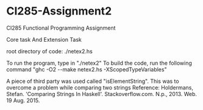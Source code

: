 # CI285-Assignment2
CI285 Functional Programming Assignment 

Core task And Extension Task

root directory of code: ./netex2.hs

To run the program, type in "./netex2"
To build the code, run the following command "ghc -O2 --make netex2.hs -XScopedTypeVariables"

A piece of third party was used called "isElementString". This was to overcome a problem while comparing two strings 
Reference: Holdermans, Stefan. 'Comparing Strings In Haskell'. Stackoverflow.com. N.p., 2013. Web. 19 Aug. 2015.
